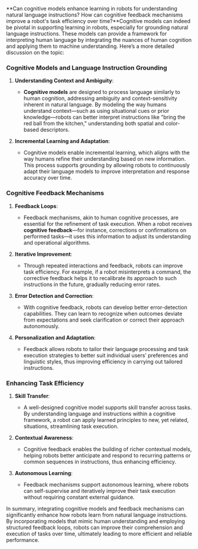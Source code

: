 **Can cognitive models enhance learning in robots for understanding natural language instructions? How can cognitive feedback mechanisms improve a robot's task efficiency over time?**Cognitive models can indeed be pivotal in supporting learning in robots, especially for grounding natural language instructions. These models can provide a framework for interpreting human language by integrating the nuances of human cognition and applying them to machine understanding. Here’s a more detailed discussion on the topic:

### Cognitive Models and Language Instruction Grounding

1. **Understanding Context and Ambiguity**:
   - **Cognitive models** are designed to process language similarly to human cognition, addressing ambiguity and context-sensitivity inherent in natural language. By modeling the way humans understand context—such as using situational cues or prior knowledge—robots can better interpret instructions like "bring the red ball from the kitchen," understanding both spatial and color-based descriptors.

2. **Incremental Learning and Adaptation**:
   - Cognitive models enable incremental learning, which aligns with the way humans refine their understanding based on new information. This process supports grounding by allowing robots to continuously adapt their language models to improve interpretation and response accuracy over time.

### Cognitive Feedback Mechanisms

1. **Feedback Loops**:
   - Feedback mechanisms, akin to human cognitive processes, are essential for the refinement of task execution. When a robot receives **cognitive feedback**—for instance, corrections or confirmations on performed tasks—it uses this information to adjust its understanding and operational algorithms.

2. **Iterative Improvement**:
   - Through repeated interactions and feedback, robots can improve task efficiency. For example, if a robot misinterprets a command, the corrective feedback helps it to recalibrate its approach to such instructions in the future, gradually reducing error rates.

3. **Error Detection and Correction**:
   - With cognitive feedback, robots can develop better error-detection capabilities. They can learn to recognize when outcomes deviate from expectations and seek clarification or correct their approach autonomously.

4. **Personalization and Adaptation**:
   - Feedback allows robots to tailor their language processing and task execution strategies to better suit individual users’ preferences and linguistic styles, thus improving efficiency in carrying out tailored instructions.

### Enhancing Task Efficiency

1. **Skill Transfer**:
   - A well-designed cognitive model supports skill transfer across tasks. By understanding language and instructions within a cognitive framework, a robot can apply learned principles to new, yet related, situations, streamlining task execution.

2. **Contextual Awareness**:
   - Cognitive feedback enables the building of richer contextual models, helping robots better anticipate and respond to recurring patterns or common sequences in instructions, thus enhancing efficiency.

3. **Autonomous Learning**:
   - Feedback mechanisms support autonomous learning, where robots can self-supervise and iteratively improve their task execution without requiring constant external guidance.

In summary, integrating cognitive models and feedback mechanisms can significantly enhance how robots learn from natural language instructions. By incorporating models that mimic human understanding and employing structured feedback loops, robots can improve their comprehension and execution of tasks over time, ultimately leading to more efficient and reliable performance.